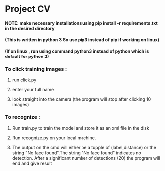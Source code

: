 # Project CV

#### NOTE: make necessary installations using pip install -r requirements.txt in the desired directory

#### (This is written in python 3 So use pip3 instead of pip if working on linux)

#### (If on linux , run using command python3 instead of python which is default for python 2)

### To click training images :

1. run click.py

2. enter your full name

3. look straight into the camera (the program will stop after clicking 10 images)


### To recognize :

1. Run train.py to train the model and store it as an xml file in the disk

2. Run recognize.py on your local machine.

3. The output on the cmd will either be a tupple of (label,distance) or the string "No face found".The string "No face found" indicates no detection. After a significant number of detections (20) the program will end and give result





